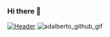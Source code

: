 ### Hi there 👋

<!--
**AdeOSantos/AdeOSantos** is a ✨ _special_ ✨ repository because its `README.md` (this file) appears on your GitHub profile.

Here are some ideas to get you started:

- 🔭 I’m currently working on ...
- 🌱 I’m currently learning ...
- 👯 I’m looking to collaborate on ...
- 🤔 I’m looking for help with ...
- 💬 Ask me about ...
- 📫 How to reach me: ...
- 😄 Pronouns: ...
- ⚡ Fun fact: ...
-->


[![Header](https://raw.githubusercontent.com/AdeOSantos/<OWNER>/<OWNER>/readme_header.png "Header")](https://github.com/AdeOSantos/AdeOSantos/blob/main/adalberto_github_gif.gif)
![adalberto_github_gif](https://user-images.githubusercontent.com/35299134/141830781-4c2b7a14-8608-4690-8fb9-0e76d0bba581.gif)
